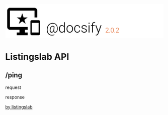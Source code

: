 ![header](../../media/header.png) 

# Listingslab API

## /ping

request

response

[by listingslab](https://listingslab.com/docsify) 